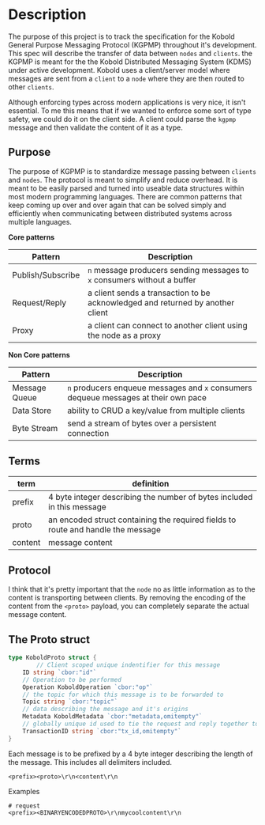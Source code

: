 # Description

The purpose of this project is to track the specification for the Kobold General Purpose Messaging Protocol (KGPMP) throughout it's development. This spec will describe the transfer of data between `nodes` and `clients`. the KGPMP is meant for the the Kobold Distributed Messaging System (KDMS) under active development. Kobold uses a client/server model where messages are sent from a `client` to a `node` where they are then routed to other `clients`.

Although enforcing types across modern applications is very nice, it isn't essential. To me this means that if we wanted to enforce some sort of type safety, we could do it on the client side. A client could parse the `kgpmp` message and then validate the content of it as a type.

## Purpose

The purpose of KGPMP is to standardize message passing between `clients` and `nodes`. The protocol is meant to simplify and reduce overhead. It is meant to be easily parsed and turned into useable data structures within most modern programming languages. There are common patterns that keep coming up over and over again that can be solved simply and efficiently when communicating between distributed systems across multiple languages.

**Core patterns**

| Pattern           | Description                                                                    |
| ----------------- | ------------------------------------------------------------------------------ |
| Publish/Subscribe | `n` message producers sending messages to `x` consumers without a buffer       |
| Request/Reply     | a client sends a transaction to be acknowledged and returned by another client |
| Proxy             | a client can connect to another client using the node as a proxy               |

**Non Core patterns**

| Pattern       | Description                                                                         |
| ------------- | ----------------------------------------------------------------------------------- |
| Message Queue | `n` producers enqueue messages and `x` consumers dequeue messages at their own pace |
| Data Store    | ability to CRUD a key/value from multiple clients                                   |
| Byte Stream   | send a stream of bytes over a persistent connection                                 |

## Terms

| term    | definition                                                                       |
| ------- | -------------------------------------------------------------------------------- |
| prefix  | 4 byte integer describing the number of bytes included in this message           |
| proto   | an encoded struct containing the required fields to route and handle the message |
| content | message content                                                                  |

## Protocol

I think that it's pretty important that the `node` no as little information as to the content is transporting between clients. By removing the encoding of the content from the `<proto>` payload, you can completely separate the actual message content.

## The Proto struct

```go
type KoboldProto struct {
        // Client scoped unique indentifier for this message
	ID string `cbor:"id"`
	// Operation to be performed
	Operation KoboldOperation `cbor:"op"`
	// the topic for which this message is to be forwarded to
	Topic string `cbor:"topic"`
	// data describing the message and it's origins
	Metadata KoboldMetadata `cbor:"metadata,omitempty"`
	// globally unique id used to tie the request and reply together to the same client/connection
	TransactionID string `cbor:"tx_id,omitempty"`
}
```

Each message is to be prefixed by a 4 byte integer describing the length of the message. This includes all delimiters included.

```
<prefix><proto>\r\n<content\r\n
```

Examples

```
# request
<prefix><BINARYENCODEDPROTO>\r\nmycoolcontent\r\n
```
